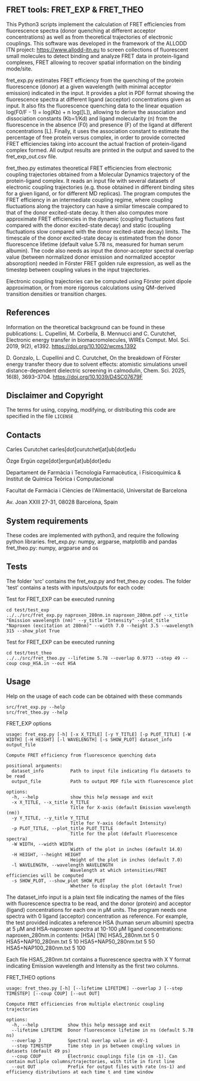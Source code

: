 ## FRET tools: FRET_EXP & FRET_THEO
This Python3 scripts implement the calculation of FRET efficiencies from fluorescence spectra (donor quenching at different acceptor concentrations) as well as from theoretical trajectories of electronic couplings. This software was developed in the framework of the ALLODD ITN project: https://www.allodd-itn.eu to screen collections of fluorescent small molecules to detect binding and analyze FRET data in protein-ligand complexes, FRET allowing to recover spatial information on the binding mode/site.

fret_exp.py estimates FRET efficiency from the quenching of the protein fluorescence (donor) at a given wavelength (with minimal acceptor emission) indicated in the input. It provides a plot in PDF format showing the fluorescence spectra at different ligand (acceptor) concentrations given as input. It also fits the fluorescence quenching data to the linear equation log(F0/F - 1) = log(Kb) + n log([L]), allowing to derive the association and dissociation constants (Kb=1/Kd) and ligand molecularity (n) from the fluorescence in the absence (F0) and presence (F) of the ligand at different concentrations [L]. Finally, it uses the association constant to estimate the percentage of free protein versus complex, in order to provide corrected FRET efficiencies taking into account the actual fraction of protein-ligand complex formed. All output results are printed in the output and saved to the fret_exp_out.csv file.

fret_theo.py estimates theoretical FRET efficiencies from electronic coupling trajectories obtained from a Molecular Dynamics trajectory of the protein-ligand complex. It reads an input file with several datasets of electronic coupling trajectories (e.g. those obtained in different binding sites for a given ligand, or for different MD replicas). The program computes the FRET efficiency in an intermediate coupling regime, where coupling fluctuations along the trajectory can have a similar timescale compared to that of the donor excited-state decay. It then also computes more approximate FRET efficiencies in the dynamic (coupling fluctuations fast compared with the donor excited-state decay) and static (coupling fluctuations slow compared with the donor excited-state decay) limits. The timescale of the donor excited-state decay is estimated from the donor fluorescence lifetime (default value 5.78 ns, measured for human serum albumin). The code also needs as input the donor-acceptor spectral overlap value (between normalized donor emission and normalized acceptor absoroption) needed in Förster FRET golden rule expression, as well as the timestep between coupling values in the input trajectories. 

Electronic coupling trajectories can be computed using Förster point dipole approximation, or from more rigorous calculations using QM-derived transition densities or transition charges. 

## References
Information on the theoretical background can be found in these publications:
L. Cupellini, M. Corbella, B. Mennucci and C. Curutchet, Electronic energy transfer in biomacromolecules, WIREs Comput. Mol. Sci. 2019, 9(2), e1392. https://doi.org/10.1002/wcms.1392

D. Gonzalo, L. Cupellini and C. Curutchet, On the breakdown of Förster energy transfer theory due to solvent effects: atomistic simulations unveil distance-dependent dielectric screening in calmodulin, Chem. Sci. 2025, 16(8), 3693–3704. https://doi.org/10.1039/D4SC07679F
 
## Disclaimer and Copyright
The terms for using, copying, modifying, or distributing this code are specified in the file `LICENSE`

## Contacts
Carles Curutchet
carles[dot]curutchet[at]ub[dot]edu

Özge Ergün 
ozge[dot]ergun[at]ub[dot]edu


Departament de Farmàcia i Tecnologia Farmacèutica, i Fisicoquímica & Institut de Química Teòrica i Computacional 

Facultat de Farmàcia i Ciències de l'Alimentació, Universitat de Barcelona

Av. Joan XXIII 27-31, 08028 Barcelona, Spain

## System requirements
These codes are implemented with python3, and require the following python libraries.
fret_exp.py:  numpy, argparse, matplotlib and pandas
fret_theo.py:  numpy, argparse and os

## Tests
The folder 'src' contains the fret_exp.py and fret_theo.py codes.
The folder 'test' contains a tests with inputs/outputs for each code:

Test for FRET_EXP can be executed running
```
cd test/test_exp
../../src/fret_exp.py naproxen_280nm.in naproxen_280nm.pdf --x_title "Emission wavelength (nm)" --y_title "Intensity" --plot_title "Naproxen (excitation at 280nm)" --width 7.0 --height 3.5 --wavelength 315 --show_plot True
```

Test for FRET_EXP can be executed running
```
cd test/test_theo
../../src/fret_theo.py --lifetime 5.78 --overlap 0.9773 --step 49 --coup coup_HSA.in --out HSA
```

## Usage 
Help on the usage of each code can be obtained with these commands
```
src/fret_exp.py --help
src/fret_theo.py --help
```

FRET_EXP options
```
usage: fret_exp.py [-h] [-x X_TITLE] [-y Y_TITLE] [-p PLOT_TITLE] [-W WIDTH] [-H HEIGHT] [-l WAVELENGTH] [-s SHOW_PLOT] dataset_info output_file

Compute FRET efficiency from fluorescence quenching data

positional arguments:
  dataset_info          Path to input file indicating flu datasets to be read
  output_file           Path to output PDF file with fluorescence plot

options:
  -h, --help            show this help message and exit
  -x X_TITLE, --x_title X_TITLE
                        Title for X-axis (default Emission wavelength (nm))
  -y Y_TITLE, --y_title Y_TITLE
                        Title for Y-axis (default Intensity)
  -p PLOT_TITLE, --plot_title PLOT_TITLE
                        Title for the plot (default Fluorescence spectra)
  -W WIDTH, --width WIDTH
                        Width of the plot in inches (default 14.0)
  -H HEIGHT, --height HEIGHT
                        Height of the plot in inches (default 7.0)
  -l WAVELENGTH, --wavelength WAVELENGTH
                        Wavelength at which intensities/FRET efficiencies will be computed
  -s SHOW_PLOT, --show_plot SHOW_PLOT
                        Whether to display the plot (detault True)
```
The dataset_info input is a plain text file indicating the names of the files with fluorescence spectra to be read, and the donor (protein) and acceptor (ligand) concentrations for each one in  μM units. The program needs one spectra with 0 ligand (acceptor) concentration as reference. For example, the test provided indicates a reference HSA (human serum albumin) spectra at 5 μM and HSA-naproxen spectra at 10-100 μM ligand concentrations:
naproxen_280nm.in contents:
                        [HSA] [1N]
HSA5_280nm.txt            5     0
HSA5+NAP10_280nm.txt      5    10
HSA5+NAP50_280nm.txt      5    50
HSA5+NAP100_280nm.txt     5   100

Each file HSA5_280nm.txt contains a fluorescence spectra with X Y format indicating Emission wavelength and Intensity as the first two columns.

FRET_THEO options
```
usage: fret_theo.py [-h] [--lifetime LIFETIME] --overlap J [--step TIMESTEP] [--coup COUP] [--out OUT]

Compute FRET efficiencies from multiple electronic coupling trajectories

options:
  -h, --help           show this help message and exit
  --lifetime LIFETIME  Donor fluorescence lifetime in ns (default 5.78 ns)
  --overlap J          Spectral overlap value in eV-1
  --step TIMESTEP      Time step in ps between coupling values in datasets (default 49 ps)
  --coup COUP          Electronic couplings file (in cm -1). Can contain mutliple columns/trajectories, with title in first line
  --out OUT            Prefix for output files with rate (ns-1) and efficiency distributions at each time t and time window
```
